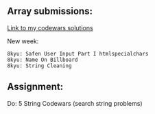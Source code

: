 ## Array submissions:
[Link to my codewars solutions](https://github.com/boobeh123/Codewars)

New week:
```
8kyu: Safen User Input Part I htmlspecialchars
8kyu: Name On Billboard
8kyu: String Cleaning
```

## Assignment:
Do: 5 String Codewars 
(search string problems)
